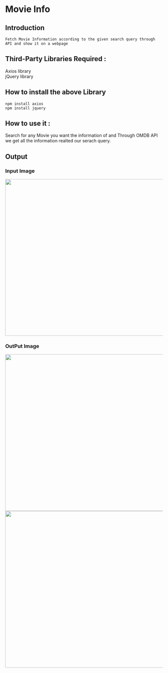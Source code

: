 # Movie Info
 ## Introduction
 ```
Fetch Movie Information according to the given search query through API and show it on a webpage
 ```
 
 ## Third-Party Libraries Required :
 Axios library<br>
 jQuery library
 
 ## How to install the above Library
 ```
 npm install axios
 npm install jquery
 ```
 
 ## How to use it :
 Search for any Movie you want the information of and Through OMDB API we get all the information realted our serach query.
 
 ## Output
 ### Input Image
 <img src="https://github.com/Pradhuman-singh5/Hacking-Scripts/blob/903a481c0a7c553cb6a7b93fe9dca79b084d6f79/Javascript/Movie%20Info/Screenshot/Screenshot%202021-06-22%20095906.jpg" width="900" height="500">
 
 ### OutPut Image
 <img src="https://github.com/Pradhuman-singh5/Hacking-Scripts/blob/903a481c0a7c553cb6a7b93fe9dca79b084d6f79/Javascript/Movie%20Info/Screenshot/Screenshot%202021-06-22%20100249.jpg" width="900" height="500">
 <img src="https://github.com/Pradhuman-singh5/Hacking-Scripts/blob/903a481c0a7c553cb6a7b93fe9dca79b084d6f79/Javascript/Movie%20Info/Screenshot/Screenshot%202021-06-22%20100509.jpg" width="900" height="500">

